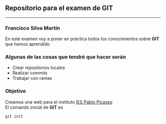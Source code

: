 ## Repositorio para el examen de GIT
---

### **Francisco Silva Martín**
En este examen voy a poner en práctica todos los conocimientos sobre **GIT** que hemos aprendido

### **Algunas de las cosas que tendré que hacer serán**
 * Crear repositorios locales
 * Realizar commits
 * Trabajar con ramas

### **Objetivo**
Creamos una web para el instituto [IES Pablo Picasso](https://github.com/)<br>
El comando inicial de **GIT** es
```
git init
```